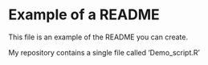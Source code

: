 Example of a README
================

This file is an example of the README you can create.

My repository contains a single file called ‘Demo\_script.R’
